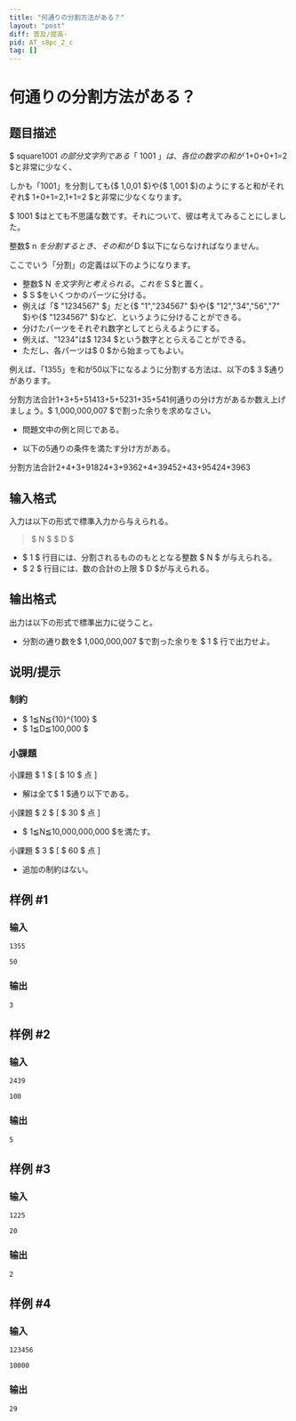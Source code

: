 ```yaml
---
title: "何通りの分割方法がある？"
layout: "post"
diff: 普及/提高-
pid: AT_s8pc_2_c
tag: []
---
```


# 何通りの分割方法がある？

## 题目描述

[problemUrl]: https://atcoder.jp/contests/s8pc-2/tasks/s8pc_2_c

$ square1001 $の部分文字列である「$ 1001 $」は、各位の数字の和が$ 1+0+0+1=2 $と非常に少なく、

しかも「1001」を分割しても{$ 1,0,01 $}や{$ 1,001 $}のようにすると和がそれぞれ$ 1+0+1=2,1+1=2 $と非常に少なくなります。

$ 1001 $はとても不思議な数です。それについて、彼は考えてみることにしました。

整数$ n $を分割するとき、その和が$ D $以下にならなければなりません。

ここでいう「分割」の定義は以下のようになります。

- 整数$ N $を文字列と考えられる。これを$ S $と置く。
- $ S $をいくつかのパーツに分ける。
- 例えば「$ "1234567" $」だと{$ "1","234567" $}や{$ "12","34","56","7" $}や{$ "1234567" $}など、というように分けることができる。
- 分けたパーツをそれぞれ数字としてとらえるようにする。
- 例えば、"1234"は$ 1234 $という数字ととらえることができる。
- ただし、各パーツは$ 0 $から始まってもよい。

例えば、「1355」を和が50以下になるように分割する方法は、以下の$ 3 $通りがあります。

 分割方法合計1+3+5+51413+5+5231+35+541何通りの分け方があるか数え上げましょう。$ 1,000,000,007 $で割った余りを求めなさい。

- 問題文中の例と同じである。

- 以下の5通りの条件を満たす分け方がある。

分割方法合計2+4+3+91824+3+9362+4+39452+43+95424+3963

## 输入格式

入力は以下の形式で標準入力から与えられる。

> $ N $ $ D $

- $ 1 $ 行目には、分割されるもののもととなる整数 $ N $ が与えられる。
- $ 2 $ 行目には、数の合計の上限 $ D $が与えられる。

## 输出格式

出力は以下の形式で標準出力に従うこと。

- 分割の通り数を$ 1,000,000,007 $で割った余りを $ 1 $ 行で出力せよ。

## 说明/提示

### 制約

- $ 1≦N≦{10}^{100} $
- $ 1≦D≦100,000 $

### 小課題

小課題 $ 1 $ \[ $ 10 $ 点 \]

- 解は全て$ 1 $通り以下である。

小課題 $ 2 $ \[ $ 30 $ 点 \]

- $ 1≦N≦10,000,000,000 $を満たす。

小課題 $ 3 $ \[ $ 60 $ 点 \]

- 追加の制約はない。

## 样例 #1

### 输入

```
1355
50
```

### 输出

```
3
```

## 样例 #2

### 输入

```
2439
100
```

### 输出

```
5
```

## 样例 #3

### 输入

```
1225
20
```

### 输出

```
2
```

## 样例 #4

### 输入

```
123456
10000
```

### 输出

```
29
```

